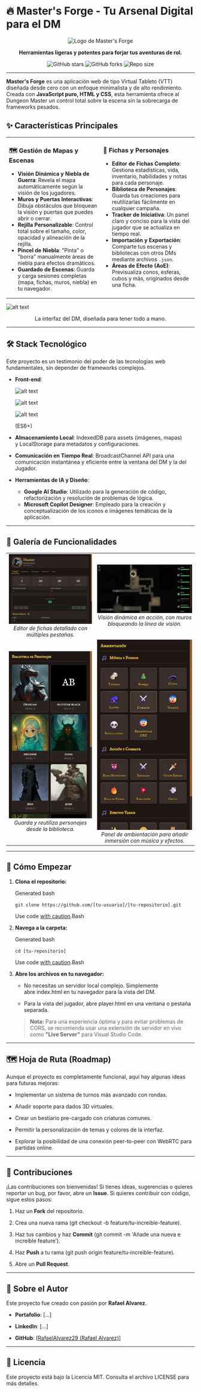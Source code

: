 # 🔥 Master's Forge - Tu Arsenal Digital para el DM

<p align="center">  
<img src="https://images-wixmp-ed30a86b8c4ca887773594c2.wixmp.com/f/465e4532-5430-4be7-b49c-acf81087d8bd/dk16kcf-77b0443f-cc50-45d6-a19d-de78a6dcb6e6.png/v1/fill/w_894,h_894/logo1_by_rafaelalvarez29_dk16kcf-pre.png?token=eyJ0eXAiOiJKV1QiLCJhbGciOiJIUzI1NiJ9.eyJzdWIiOiJ1cm46YXBwOjdlMGQxODg5ODIyNjQzNzNhNWYwZDQxNWVhMGQyNmUwIiwiaXNzIjoidXJuOmFwcDo3ZTBkMTg4OTgyMjY0MzczYTVmMGQ0MTVlYTBkMjZlMCIsIm9iaiI6W1t7ImhlaWdodCI6Ijw9MTAyNCIsInBhdGgiOiJcL2ZcLzQ2NWU0NTMyLTU0MzAtNGJlNy1iNDljLWFjZjgxMDg3ZDhiZFwvZGsxNmtjZi03N2IwNDQzZi1jYzUwLTQ1ZDYtYTE5ZC1kZTc4YTZkY2I2ZTYucG5nIiwid2lkdGgiOiI8PTEwMjQifV1dLCJhdWQiOlsidXJuOnNlcnZpY2U6aW1hZ2Uub3BlcmF0aW9ucyJdfQ.YtjWIIde6uE-Q4uflRtmthgIoWGsVSYs6MqcARV12B8" alt="Logo de Master's Forge" width="200">  
</p>  

<p align="center">  
<strong>Herramientas ligeras y potentes para forjar tus aventuras de rol.</strong>  
</p>  

<p align="center">  
<img alt="GitHub stars" src="https://img.shields.io/github/stars/RafaelAlvarez29/Master-s-Forge?style=for-the-badge&logo=github&color=e6c253&logoColor=white">  
<img alt="GitHub forks" src="https://img.shields.io/github/forks/RafaelAlvarez29/Master-s-Forge?style=for-the-badge&logo=github&color=e6c253&logoColor=white">  
<img alt="Repo size" src="https://img.shields.io/github/repo-size/RafaelAlvarez29/Master-s-Forge?style=for-the-badge&logo=github&color=e6c253&logoColor=white">  
</p>  

---

**Master's Forge** es una aplicación web de tipo Virtual Tableto (VTT) diseñada desde cero con un enfoque minimalista y de alto rendimiento. Creada con **JavaScript puro, HTML y CSS**, esta herramienta ofrece al Dungeon Master un control total sobre la escena sin la sobrecarga de frameworks pesados.

## ✨ Características Principales

<table>  
<tr>  
<td valign="top" width="50%">  
<h3>🗺️ Gestión de Mapas y Escenas</h3>  
<ul>  
<li><strong>Visión Dinámica y Niebla de Guerra</strong>: Revela el mapa automáticamente según la visión de los jugadores.</li>  
<li><strong>Muros y Puertas Interactivas</strong>: Dibuja obstáculos que bloquean la visión y puertas que puedes abrir o cerrar.</li>  
<li><strong>Rejilla Personalizable</strong>: Control total sobre el tamaño, color, opacidad y alineación de la rejilla.</li>  
<li><strong>Pincel de Niebla</strong>: "Pinta" o "borra" manualmente áreas de niebla para efectos dramáticos.</li>  
<li><strong>Guardado de Escenas</strong>: Guarda y carga sesiones completas (mapa, fichas, muros, niebla) en tu navegador.</li>  
</ul>  
</td>  
<td valign="top" width="50%">  
<h3>🎲 Fichas y Personajes</h3>  
<ul>  
<li><strong>Editor de Fichas Completo</strong>: Gestiona estadísticas, vida, inventario, habilidades y notas para cada personaje.</li>  
<li><strong>Biblioteca de Personajes</strong>: Guarda tus creaciones para reutilizarlas fácilmente en cualquier campaña.</li>  
<li><strong>Tracker de Iniciativa</strong>: Un panel claro y conciso para la vista del jugador que se actualiza en tiempo real.</li>  
<li><strong>Importación y Exportación</strong>: Comparte tus escenas y bibliotecas con otros DMs mediante archivos <code>.json</code>.</li>  
<li><strong>Áreas de Efecto (AoE)</strong>: Previsualiza conos, esferas, cubos y más, originados desde una ficha.</li>  
</ul>  
</td>  
</tr>  
</table>  

![alt text](https://images-wixmp-ed30a86b8c4ca887773594c2.wixmp.com/f/465e4532-5430-4be7-b49c-acf81087d8bd/dk5l21g-37632212-bd7b-42a4-b5d4-9d18d67295af.png/v1/fill/w_1272,h_628,q_70,strp/inicio_by_rafaelalvarez29_dk5l21g-pre.jpg?token=eyJ0eXAiOiJKV1QiLCJhbGciOiJIUzI1NiJ9.eyJzdWIiOiJ1cm46YXBwOjdlMGQxODg5ODIyNjQzNzNhNWYwZDQxNWVhMGQyNmUwIiwiaXNzIjoidXJuOmFwcDo3ZTBkMTg4OTgyMjY0MzczYTVmMGQ0MTVlYTBkMjZlMCIsIm9iaiI6W1t7ImhlaWdodCI6Ijw9NjMyIiwicGF0aCI6IlwvZlwvNDY1ZTQ1MzItNTQzMC00YmU3LWI0OWMtYWNmODEwODdkOGJkXC9kazVsMjFnLTM3NjMyMjEyLWJkN2ItNDJhNC1iNWQ0LTlkMThkNjcyOTVhZi5wbmciLCJ3aWR0aCI6Ijw9MTI4MCJ9XV0sImF1ZCI6WyJ1cm46c2VydmljZTppbWFnZS5vcGVyYXRpb25zIl19.oRLQdIEwMr5jc_R34QJ8Wawz-JhiutRItpwPMRXrrfg)

  
<p align="center">La interfaz del DM, diseñada para tener todo a mano.</p>

---

## 🛠️ Stack Tecnológico

Este proyecto es un testimonio del poder de las tecnologías web fundamentales, sin depender de frameworks complejos.

- **Front-end**:
    
    ![alt text](https://img.shields.io/badge/-HTML5-E34F26?style=for-the-badge&logo=html5&logoColor=white)
    
    ![alt text](https://img.shields.io/badge/-CSS3-1572B6?style=for-the-badge&logo=css3&logoColor=white)
    
    ![alt text](https://img.shields.io/badge/-JavaScript-F7DF1E?style=for-the-badge&logo=javascript&logoColor=black)
    
    (ES6+)
    
- **Almacenamiento Local**: IndexedDB para assets (imágenes, mapas) y LocalStorage para metadatos y configuraciones.
    
- **Comunicación en Tiempo Real**: BroadcastChannel API para una comunicación instantánea y eficiente entre la ventana del DM y la del Jugador.
    
- **Herramientas de IA y Diseño**: 
	- **Google AI Studio**: Utilizado para la generación de código, refactorización y resolución de problemas de lógica. 
	- **Microsoft Copilot Designer**: Empleado para la creación y conceptualización de los iconos e imágenes temáticas de la aplicación.
    

---

## 📸 Galería de Funcionalidades

<table>  
<tr>  
<td align="center">  
<img src="assets/images/git/editordefichas.png" alt="Editor de Fichas" width="100%">  
<br><em>Editor de fichas detallado con múltiples pestañas.</em>  
</td>  
<td align="center">  
<img src="assets/images/git/niebla.png" alt="Visión Dinámica" width="100%">  
<br><em>Visión dinámica en acción, con muros bloqueando la línea de visión.</em>  
</td>  
</tr>  
<tr>  
<td align="center">  
<img src="assets/images/git/biblioteca.png" alt="Biblioteca de Personajes" width="100%">  
<br><em>Guarda y reutiliza personajes desde la biblioteca.</em>  
</td>  
<td align="center">  
<img src="assets/images/git/sonidos.png" alt="Panel de Ambientación" width="100%">  
<br><em>Panel de ambientación para añadir inmersión con música y efectos.</em>  
</td>  
</tr>  
</table>  

---

## 🚀 Cómo Empezar

1. **Clona el repositorio:**
    
    Generated bash
    
    ```
    git clone https://github.com/[tu-usuario]/[tu-repositorio].git
    ```
    
    Use code [with caution](https://support.google.com/legal/answer/13505487).Bash
    
2. **Navega a la carpeta:**
    
    Generated bash
    
    ```
    cd [tu-repositorio]
    ```
    
    Use code [with caution](https://support.google.com/legal/answer/13505487).Bash
    
3. **Abre los archivos en tu navegador:**
    
    - No necesitas un servidor local complejo. Simplemente abre index.html en tu navegador para la vista del DM.
        
    - Para la vista del jugador, abre player.html en una ventana o pestaña separada.
        
    
    > **Nota:** Para una experiencia óptima y para evitar problemas de CORS, se recomienda usar una extensión de servidor en vivo como **"Live Server"** para Visual Studio Code.
    

---

## 🗺️ Hoja de Ruta (Roadmap)

Aunque el proyecto es completamente funcional, aquí hay algunas ideas para futuras mejoras:

- Implementar un sistema de turnos más avanzado con rondas.
    
- Añadir soporte para dados 3D virtuales.
    
- Crear un bestiario pre-cargado con criaturas comunes.
    
- Permitir la personalización de temas y colores de la interfaz.
    
- Explorar la posibilidad de una conexión peer-to-peer con WebRTC para partidas online.
    

---

## 🤝 Contribuciones

¡Las contribuciones son bienvenidas! Si tienes ideas, sugerencias o quieres reportar un bug, por favor, abre un **Issue**. Si quieres contribuir con código, sigue estos pasos:

1. Haz un **Fork** del repositorio.
    
2. Crea una nueva rama (git checkout -b feature/tu-increible-feature).
    
3. Haz tus cambios y haz **Commit** (git commit -m 'Añade una nueva e increíble feature').
    
4. Haz **Push** a tu rama (git push origin feature/tu-increible-feature).
    
5. Abre un **Pull Request**.
    

---

## 👤 Sobre el Autor

Este proyecto fue creado con pasión por **Rafael Alvarez**.

- **Portafolio**: [...]
    
- **LinkedIn**: [...]
    
- **GitHub**: [[RafaelAlvarez29 (Rafael Alvarez)](https://github.com/RafaelAlvarez29)]
    

---

## 📜 Licencia

Este proyecto está bajo la Licencia MIT. Consulta el archivo LICENSE para más detalles.
